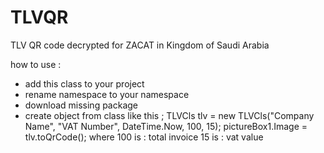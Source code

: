 # TLVQR
TLV QR code decrypted for ZACAT in Kingdom of Saudi Arabia


how to use :
- add this class to your project
- rename namespace to your namespace
- download missing package
- create object from class like this ;
 TLVCls tlv = new TLVCls("Company Name", "VAT Number", DateTime.Now, 100, 15);
            pictureBox1.Image = tlv.toQrCode();
where 100 is : total invoice
      15  is : vat value
